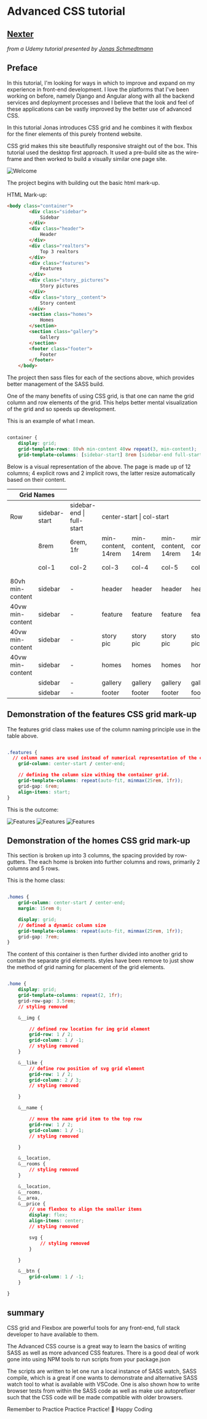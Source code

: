 # Advanced CSS tutorial

## [Nexter](https://ddeveloper72.github.io/Nexter/)

  _from a Udemy tutorial presented by [Jonas Schmedtmann](https://github.com/jonasschmedtmann)_

## Preface

In this tutorial, I'm looking for ways in which to improve and expand on my experience in front-end development.  I love the platforms that I've been working on before, namely Django and Angular along with all the backend services and deployment processes and I believe that the look and feel of these applications can be vastly improved by the better use of advanced CSS.  

In this tutorial Jonas introduces CSS grid and he combines it with flexbox for the finer elements of this purely frontend website.

CSS grid makes this site beautifully responsive straight out of the box.  This tutorial used the desktop first approach.  It used a pre-build site as the wire-frame and then worked to build a visually similar one page site.

![Welcome](https://github.com/ddeveloper72/Nexter/blob/master/img/git/header.png "Desktop view")

The project begins with building out the basic html mark-up.

HTML Mark-up:

````html
<body class="container">
        <div class="sidebar">
            Sidebar
        </div>
        <div class="header">
            Header
        </div>
        <div class="realtors">
            Top 3 realtors
        </div>
        <div class="features">
            Features
        </div>
        <div class="story__pictures">
            Story pictures
        </div>
        <div class="story__content">
            Story content
        </div>
        <section class="homes">
            Homes
        </section>
        <section class="gallery">
            Gallery
        </section>
        <footer class="footer">
            Footer
        </footer>
    </body>
````

The project then sass files for each of the sections above, which provides better management of the SASS build.

One of the many benefits of using CSS grid, is that one can name the grid column and row elements of the grid.  This helps better mental visualization of the grid and so speeds up development.

This is an example of what I mean.

````css

container {
    display: grid;
    grid-template-rows: 80vh min-content 40vw repeat(3, min-content);
    grid-template-columns: [sidebar-start] 8rem [sidebar-end full-start] minmax(6rem, 1fr) [center-start] repeat(8, [col-start] minmax(min-content, 14rem) [col-end]) [center-end] minmax(6rem, 1fr) [full-end];

````

Below is a visual representation of the above.  The page is made up of 12 columns; 4 explicit rows and 2 implicit rows, the latter resize automatically based on their content.

<table>
<thead>
            <tr>
                <th colspan="2">Grid Names</th>
            </tr>
<thead>
<tbody>
        <tr>
            <td>Row</td>
            <td>sidebar-start</td>
            <td>sidebar-end | full-start</td>
            <td colspan="4">center-start | col-start</td>
            <td colspan="4">col-end </td>
            <td>center-end</td>
            <td>full-end</td>
        </tr>
        <tr>
            <td></td>
            <td>8rem</td>
            <td>6rem, 1fr</td>
            <td>min-content, 14rem</td>
            <td>min-content, 14rem</td>
            <td>min-content, 14rem</td>
            <td>min-content, 14rem</td>
            <td>min-content, 14rem</td>
            <td>min-content, 14rem</td>
            <td>min-content, 14rem</td>
            <td>min-content, 14rem</td>
            <td>min-content, 14rem</td>
            <td>6rem, 1fr</td>
        </tr>
        <tr>
            <td></td>
            <td>col-1</td>
            <td>col-2</td>
            <td>col-3</td>
            <td>col-4</td>
            <td>col-5</td>
            <td>col-6</td>
            <td>col-7</td>
            <td>col-8</td>
            <td>col-9</td>
            <td>col-10</td>
            <td>col-11</td>
            <td>col-12</td>
        </tr>
        <tr>
            <td>80vh min-content</td>
            <td>sidebar</td>
            <td> - </td>
            <td>header</td>
            <td>header</td>
            <td>header</td>
            <td>header</td>
            <td>header</td>
            <td>header</td>
            <td>realtor</td>
            <td>realtor</td>
            <td>realtor</td>
            <td> - </td>
        </tr>
        <tr>
            <td>40vw min-content</td>
            <td>sidebar</td>
            <td> - </td>
            <td>feature</td>
            <td>feature</td>
            <td>feature</td>
            <td>feature</td>
            <td>feature</td>
            <td>feature</td>
            <td>feature</td>
            <td>feature</td>
            <td>feature</td>
            <td> - </td>
        </tr>
        <tr>
            <td>40vw min-content</td>
            <td>sidebar</td>
            <td> - </td>
            <td>story pic</td>
            <td>story pic</td>
            <td>story pic</td>
            <td>story pic</td>
            <td>story txt</td>
            <td>story txt</td>
            <td>story txt</td>
            <td>story txt</td>
            <td>story txt</td>
            <td> - </td>
        </tr>
        <tr>
            <td>40vw min-content</td>
            <td>sidebar</td>
            <td> - </td>
            <td>homes</td>
            <td>homes</td>
            <td>homes</td>
            <td>homes</td>
            <td>homes</td>
            <td>homes</td>
            <td>homes</td>
            <td>homes</td>
            <td>homes</td>
            <td> - </td>
        </tr>
        <tr>
            <td></td>
            <td>sidebar</td>
            <td> - </td>
            <td>gallery</td>
            <td>gallery</td>
            <td>gallery</td>
            <td>gallery</td>
            <td>gallery</td>
            <td>gallery</td>
            <td>gallery</td>
            <td>gallery</td>
            <td>gallery</td>
            <td> - </td>
        </tr>
        <tr>
            <td></td>
            <td>sidebar</td>
            <td> - </td>
            <td>footer</td>
            <td>footer</td>
            <td>footer</td>
            <td>footer</td>
            <td>footer</td>
            <td>footer</td>
            <td>footer</td>
            <td>footer</td>
            <td>footer</td>
            <td> - </td>
        </tr>
<tbody>
</table>

## Demonstration of the features CSS grid mark-up

The features grid class makes use of the column naming principle use in the table above.

````css

.features {
  // column names are used instead of numerical representation of the column
    grid-column: center-start / center-end;

    // defining the column size withing the container grid.
    grid-template-columns: repeat(auto-fit, minmax(25rem, 1fr));
    grid-gap: 6rem;
    align-items: start;
}

````

This is the outcome:

![Features](https://github.com/ddeveloper72/Nexter/blob/master/img/git/features.png "Desktop view")
![Features](https://github.com/ddeveloper72/Nexter/blob/master/img/git/features-ipad.png "Ipad view")
![Features](https://github.com/ddeveloper72/Nexter/blob/master/img/git/features-iphone7.png "Iphone6/7 view")

## Demonstration of the homes CSS grid mark-up

This section is broken up into 3 columns, the spacing provided by row-gutters. The each home is broken into further columns and rows, primarily 2 columns and 5 rows.

This is the home class:

````css

.homes {
    grid-column: center-start / center-end;
    margin: 15rem 0;

    display: grid;
    // defined a dynamic column size
    grid-template-columns: repeat(auto-fit, minmax(25rem, 1fr));
    grid-gap: 7rem;
}

````

The content of this container is then further divided into another grid to contain the separate grid elements.  styles have been remove to just show the method of grid naming for placement of the grid elements.

````css

.home {
    display: grid;
    grid-template-columns: repeat(2, 1fr);
    grid-row-gap: 3.5rem;
    // styling removed

    &__img {

        // defined row location for img grid element
        grid-row: 1 / 2;
        grid-column: 1 / -1;
        // styling removed
    }

    &__like {
        // define row position of svg grid element
        grid-row: 1 / 2;
        grid-column: 2 / 3;
        // styling removed

    }

    &__name {

        // move the name grid item to the top row
        grid-row: 1 / 2;
        grid-column: 1 / -1;
        // styling removed

    }

    &__location,
    &__rooms {
        // styling removed
    }

    &__location,
    &__rooms,
    &__area,
    &__price {
        // use flexbox to align the smaller items
        display: flex;
        align-items: center;
        // styling removed

        svg {
            // styling removed
        }

    }

    &__btn {
        grid-column: 1 / -1;
    }

}

````

## summary

CSS grid and Flexbox are powerful tools for any front-end, full stack developer to have available to them.  

The Advanced CSS course is a great way to learn the basics of writing SASS as well as more advanced CSS features.  There is a good deal of work gone into using NPM tools to run scripts from your package.json 

The scripts are written to let one run a local instance of SASS watch, SASS compile, which is a great if one wants to demonstrate and alternative SASS watch tool to what is available with VSCode.  One is also shown how to write browser tests from within the SASS code as well as make use autoprefixer such that the CSS code will be made compatible with older browsers.

Remember to Practice Practice Practice! 🚀
Happy Coding
